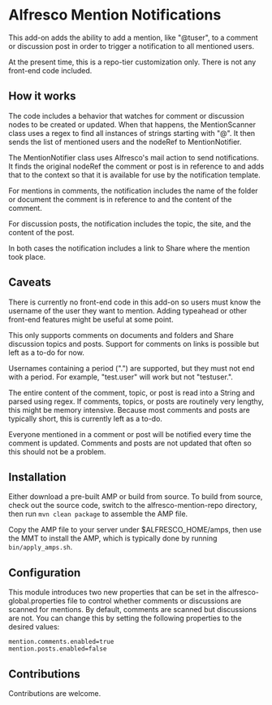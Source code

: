 # Alfresco Mention Notifications

This add-on adds the ability to add a mention, like "@tuser", to a comment or
discussion post in order to trigger a notification to all mentioned users.

At the present time, this is a repo-tier customization only. There is not any
front-end code included.

## How it works

The code includes a behavior that watches for comment or discussion nodes to be
created or updated. When that happens, the MentionScanner class uses a regex to
find all instances of strings starting with "@". It then sends the list of
mentioned users and the nodeRef to MentionNotifier.

The MentionNotifier class uses Alfresco's mail action to send notifications. It
finds the original nodeRef the comment or post is in reference to and adds that
to the context so that it is available for use by the notification template.

For mentions in comments, the notification includes the name of the folder or
document the comment is in reference to and the content of the comment.

For discussion posts, the notification includes the topic, the site, and the
content of the post.

In both cases the notification includes a link to Share where the mention
took place.

## Caveats

There is currently no front-end code in this add-on so users must know the
username of the user they want to mention. Adding typeahead or other front-end
features might be useful at some point.

This only supports comments on documents and folders and Share discussion
topics and posts. Support for comments on links is possible but left as a to-do
for now.

Usernames containing a period (".") are supported, but they must not end with a
period. For example, "test.user" will work but not "testuser.".

The entire content of the comment, topic, or post is read into a String and
parsed using regex. If comments, topics, or posts are routinely very lengthy,
this might be memory intensive. Because most comments and posts are typically
short, this is currently left as a to-do.

Everyone mentioned in a comment or post will be notified every time the comment
is updated. Comments and posts are not updated that often so this should not be
a problem.   

## Installation

Either download a pre-built AMP or build from source. To build from source,
check out the source code, switch to the alfresco-mention-repo directory, then
run `mvn clean package` to assemble the AMP file.

Copy the AMP file to your server under $ALFRESCO_HOME/amps, then use the MMT to
install the AMP, which is typically done by running `bin/apply_amps.sh`.

## Configuration

This module introduces two new properties that can be set in the alfresco-global.properties
file to control whether comments or discussions are scanned for mentions. By
default, comments are scanned but discussions are not. You can change this by
setting the following properties to the desired values:

    mention.comments.enabled=true
    mention.posts.enabled=false

## Contributions

Contributions are welcome.
   
  
 
